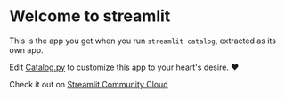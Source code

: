 # Welcome to streamlit

This is the app you get when you run `streamlit catalog`, extracted as its own app.

Edit [Catalog.py](./Catalog.py) to customize this app to your heart's desire. ❤️

Check it out on [Streamlit Community Cloud](https://st-hello-app.streamlit.app/)
